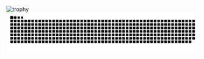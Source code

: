 ![trophy](https://github-profile-trophy.vercel.app/?username=eeric&title=Stars,Followers,Commits,Repositories,Issues,MultiLanguage&theme=discord&margin-w=20&margin-h=15)
![image](https://github.com/eeric/Pedestrian-detection-paper-list/blob/main/Visualize/github-snake.svg)


